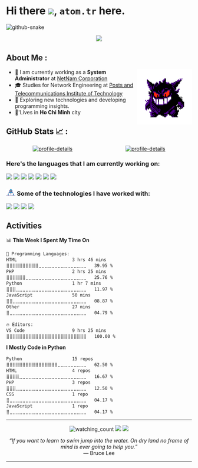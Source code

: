 # Hi there <img src="https://media.giphy.com/media/hvRJCLFzcasrR4ia7z/giphy.gif" width="32px">, `atom.tr` here.
<!-- ### I'm just a man who thinking about kill ** everyday -->

<!-- ![GitHub Snake Light](../output/snake/github-contribution-grid-snake.svg#gh-light-mode-only)
![GitHub Snake dark](../output/snake/github-contribution-grid-snake-dark.svg#gh-dark-mode-only)-->

<picture>
  <source media="(prefers-color-scheme: dark)" srcset="../output/snake/github-contribution-grid-snake-dark.svg" />
  <source media="(prefers-color-scheme: light)" srcset="../output/snake/github-contribution-grid-snake.svg" />
  <img alt="github-snake" src="../output/snake/github-contribution-grid-snake.svg" />
</picture>

<p align="center">
    <img src="https://user-images.githubusercontent.com/74038190/212747107-5b654ba5-31c6-4366-b42b-51b822e9bc52.gif" width="400">
</p>

## About Me :

<img src=statics/giphy.gif alt=pokemon width=150 align=right>

- 🏢 I am currently working as a **System Administrator** at [NetNam Corporation](https://netnam.com/)
- 🎓 Studies for Network Engineering at [Posts and Telecommunications Institute of Technology](https://ptithcm.edu.vn/)
- 🤔 Exploring new technologies and developing programming insights.
- 🏡'Lives in **Ho Chi Minh** city
<!-- - ⚡ **Fun Facts** : 🍕 🏉 🏏 🎥 🚞 -->


## GitHub Stats 📈 :

<div style="display: flex; align-items: flex-start; justify-content: space-around">
    <a href="https://github.com/atom-tr/">
        <picture>
          <source media="(prefers-color-scheme: dark)" srcset="../output/profile-summary-card-output/github_dark/0-profile-details.svg" />
          <source media="(prefers-color-scheme: light)" srcset="../output/profile-summary-card-output/github/0-profile-details.svg" />
          <img alt="profile-details"  align="top" src="../output/profile-summary-card-output/github/0-profile-details.svg" width= "68%"/>
        </picture>
    </a>
    <a href="https://github.com/atom-tr/" >
        <picture>
          <source media="(prefers-color-scheme: dark)" srcset="https://github-readme-stats.vercel.app/api/top-langs/?username=atom-tr&layout=compact&theme=dark&border_color=252D33&bg_color=0B0F15&count_private=1" />
          <source media="(prefers-color-scheme: light)" srcset="https://github-readme-stats.vercel.app/api/top-langs/?username=atom-tr&layout=compact&count_private=1" />
          <img align="top" alt="profile-details"  align="top" src="https://github-readme-stats.vercel.app/api/top-langs/?username=atom-tr&layout=compact&count_private=1" width="30%" />
        </picture>
    </a>
</div>

### Here's the languages that I am currently working on:

![](https://img.shields.io/badge/Python-3776AB?style=for-the-badge&logo=python&logoColor=white)
![](https://img.shields.io/badge/Bash-4EAA25?style=for-the-badge&logo=gnubash&logoColor=white)
![](https://img.shields.io/badge/MySQL-4479A1?style=for-the-badge&logo=mysql&logoColor=white)
![](https://img.shields.io/badge/Markdown-000000?style=for-the-badge&logo=markdown&logoColor=white)
![](https://img.shields.io/badge/JavaScript-F7DF1E?style=for-the-badge&logo=javascript&logoColor=black)
![](https://img.shields.io/badge/HTML5-E34F26?style=for-the-badge&logo=html5&logoColor=white)
![](https://img.shields.io/badge/CSS3-1572B6?style=for-the-badge&logo=css3&logoColor=white)

### <img src="statics/Developer.gif" width="25px"> Some of the technologies I have worked with:

![](https://img.shields.io/badge/Git-F05032?style=for-the-badge&logo=git&logoColor=white)
![](https://img.shields.io/badge/Django-092E20?style=for-the-badge&logo=django&logoColor=white)
![](https://img.shields.io/badge/Docker-2496ED?style=for-the-badge&logo=docker&logoColor=white)
![](https://img.shields.io/badge/Bootstrap-7952B3?style=for-the-badge&logo=Bootstrap&logoColor=white)

## Activities


<!--START_SECTION:activities-->
📊 **This Week I Spent My Time On** 

```text
💬 Programming Languages: 
HTML                     3 hrs 46 mins       ⣿⣿⣿⣿⣿⣿⣿⣿⣿⣿⣀⣀⣀⣀⣀⣀⣀⣀⣀⣀⣀⣀⣀⣀⣀   39.95 % 
PHP                      2 hrs 25 mins       ⣿⣿⣿⣿⣿⣿⣀⣀⣀⣀⣀⣀⣀⣀⣀⣀⣀⣀⣀⣀⣀⣀⣀⣀⣀   25.76 % 
Python                   1 hr 7 mins         ⣿⣿⣿⣀⣀⣀⣀⣀⣀⣀⣀⣀⣀⣀⣀⣀⣀⣀⣀⣀⣀⣀⣀⣀⣀   11.97 % 
JavaScript               50 mins             ⣿⣿⣀⣀⣀⣀⣀⣀⣀⣀⣀⣀⣀⣀⣀⣀⣀⣀⣀⣀⣀⣀⣀⣀⣀   08.87 % 
Other                    27 mins             ⣿⣀⣀⣀⣀⣀⣀⣀⣀⣀⣀⣀⣀⣀⣀⣀⣀⣀⣀⣀⣀⣀⣀⣀⣀   04.79 % 

🔥 Editors: 
VS Code                  9 hrs 25 mins       ⣿⣿⣿⣿⣿⣿⣿⣿⣿⣿⣿⣿⣿⣿⣿⣿⣿⣿⣿⣿⣿⣿⣿⣿⣿   100.00 % 
```

**I Mostly Code in Python** 

```text
Python                   15 repos            ⣿⣿⣿⣿⣿⣿⣿⣿⣿⣿⣿⣿⣿⣿⣿⣿⣀⣀⣀⣀⣀⣀⣀⣀⣀   62.50 % 
HTML                     4 repos             ⣿⣿⣿⣿⣀⣀⣀⣀⣀⣀⣀⣀⣀⣀⣀⣀⣀⣀⣀⣀⣀⣀⣀⣀⣀   16.67 % 
PHP                      3 repos             ⣿⣿⣿⣀⣀⣀⣀⣀⣀⣀⣀⣀⣀⣀⣀⣀⣀⣀⣀⣀⣀⣀⣀⣀⣀   12.50 % 
CSS                      1 repo              ⣿⣀⣀⣀⣀⣀⣀⣀⣀⣀⣀⣀⣀⣀⣀⣀⣀⣀⣀⣀⣀⣀⣀⣀⣀   04.17 % 
JavaScript               1 repo              ⣿⣀⣀⣀⣀⣀⣀⣀⣀⣀⣀⣀⣀⣀⣀⣀⣀⣀⣀⣀⣀⣀⣀⣀⣀   04.17 % 
```




<!--END_SECTION:activities-->

------

<p align="center">
  <img src="https://komarev.com/ghpvc/?username=atom-tr&color=brightgreen" alt="watching_count" />
  <a href="https://github.com/atom-tr/"><img src="https://img.shields.io/github/followers/atom-tr?style=flat-square?color=%234CC61E&label=GitHub%20Followers%20"/></a>
  <a href="https://github.com/atom-tr/"><img src="https://img.shields.io/github/last-commit/atom-tr/atom-tr?style=flat-square?color=red&label=Last%20Updated%20"/></a>
</p>

<p align="center">
<i>“If you want to learn to swim jump into the water. On dry land no frame of mind is ever going to help you.”</i>
<br>― Bruce Lee
</p>

-----
